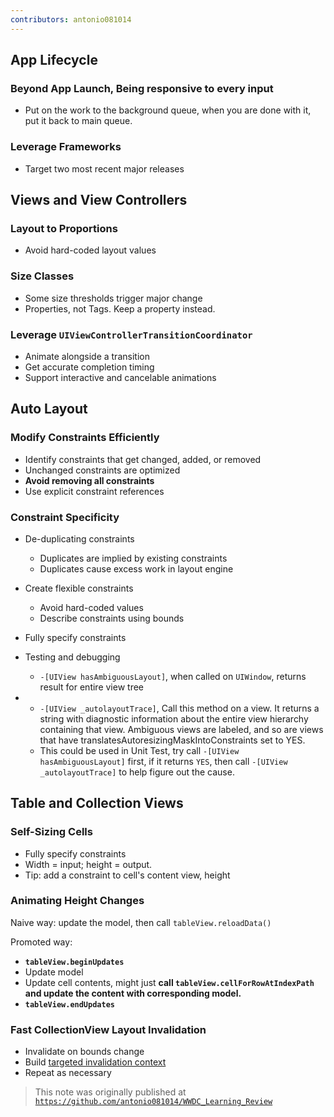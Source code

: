 ```yaml
---
contributors: antonio081014
---
```


## App Lifecycle

### Beyond App Launch, Being responsive to every input

- Put on the work to the background queue, when you are done with it, put it back to main queue.

### Leverage Frameworks

- Target two most recent major releases

## Views and View Controllers

### Layout to Proportions

- Avoid hard-coded layout values

### Size Classes

- Some size thresholds trigger major change
- Properties, not Tags. Keep a property instead.

### Leverage `UIViewControllerTransitionCoordinator`

- Animate alongside a transition
- Get accurate completion timing
- Support interactive and cancelable animations

## Auto Layout

### Modify Constraints Efficiently

- Identify constraints that get changed, added, or removed 
- Unchanged constraints are optimized
- **Avoid removing all constraints**
- Use explicit constraint references

### Constraint Specificity 

- De-duplicating constraints
  - Duplicates are implied by existing constraints 
  - Duplicates cause excess work in layout engine

- Create flexible constraints
  - Avoid hard-coded values
  - Describe constraints using bounds

- Fully specify constraints
- Testing and debugging
  - `-[UIView hasAmbiguousLayout]`, when called on `UIWindow`, returns result for entire view tree

-  
  - `-[UIView _autolayoutTrace]`, Call this method on a view. It returns a string with diagnostic information about the entire view hierarchy containing that view. Ambiguous views are labeled, and so are views that have translatesAutoresizingMaskIntoConstraints set to YES.
  - This could be used in Unit Test, try call `-[UIView hasAmbiguousLayout]` first, if it returns `YES`, then call `-[UIView _autolayoutTrace]` to help figure out the cause.
  
## Table and Collection Views

### Self-Sizing Cells

- Fully specify constraints
- Width = input; height = output.
- Tip: add a constraint to cell's content view, height

### Animating Height Changes

Naive way: update the model, then call `tableView.reloadData()`

Promoted way: 

- **`tableView.beginUpdates`**
- Update model
- Update cell contents, might just **call `tableView.cellForRowAtIndexPath` and update the content with corresponding model.**
- **`tableView.endUpdates`**
### Fast CollectionView Layout Invalidation
- Invalidate on bounds change
- Build [targeted invalidation context](https://developer.apple.com/documentation/uikit/uicollectionviewlayoutinvalidationcontext)
- Repeat as necessary

> This note was originally published at [`https://github.com/antonio081014/WWDC_Learning_Review`](https://github.com/antonio081014/WWDC_Learning_Review)
